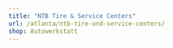 ```yaml
---
title: "NTB Tire & Service Centers"
url: /atlanta/ntb-tire-und-service-centers/
shop: Autowerkstatt
---
```

